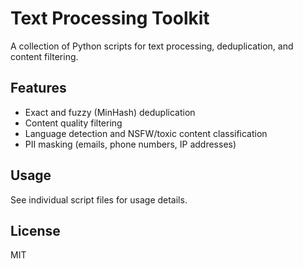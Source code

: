 # Text Processing Toolkit

A collection of Python scripts for text processing, deduplication, and content filtering.

## Features
- Exact and fuzzy (MinHash) deduplication
- Content quality filtering
- Language detection and NSFW/toxic content classification
- PII masking (emails, phone numbers, IP addresses)

## Usage
See individual script files for usage details.

## License
MIT

